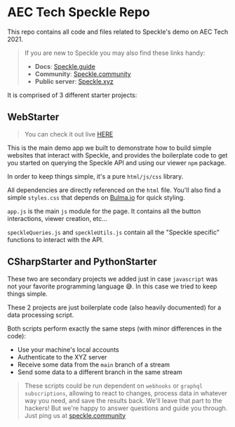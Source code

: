 # AEC Tech Speckle Repo

This repo contains all code and files related to Speckle's demo on AEC Tech 2021.

> If you are new to Speckle you may also find these links handy:
>
> - **Docs**: [Speckle.guide](https://speckle.guide)
> - **Community**: [Speckle.community](https://speckle.community)
> - **Public server**: [Speckle.xyz](https://speckle.xyz)

It is comprised of 3 different starter projects:

## WebStarter

> You can check it out live [HERE](https://specklesystems.github.io/aec-tech-presentation/WebStarter/index.html)

This is the main demo app we built to demonstrate how to build simple websites that interact with Speckle, and provides the boilerplate code to get you started on querying the Speckle API and using our viewer `npm` package.

In order to keep things simple, it's a pure `html/js/css` library.

All dependencies are directly referenced on the `html` file. You'll also find a simple `styles.css` that depends on [Bulma.io](https://bulma.io) for quick styling.

`app.js` is the main `js` module for the page. It contains all the button interactions, viewer creation, etc...

`speckleQueries.js` and `speckleUtils.js` contain all the "Speckle specific" functions to interact with the API.

## CSharpStarter and PythonStarter

These two are secondary projects we added just in case `javascript` was not your favorite programming language 😅. In this case we tried to keep things simple.

These 2 projects are just boilerplate code (also heavily documented) for a data processing script.

Both scripts perform exactly the same steps (with minor differences in the code):

- Use your machine's local accounts
- Authenticate to the XYZ server
- Receive some data from the `main` branch of a stream
- Send some data to a different branch in the same stream

> These scripts could be run dependent on `webhooks` or `graphql subscriptions`, allowing to react to changes, process data in whatever way you need, and save the results back.
> We'll leave that part to the hackers! But we're happy to answer questions and guide you through. Just ping us at [speckle.community](https://speckle.community)
